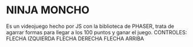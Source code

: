 # NINJA MONCHO

Es un videojuego hecho por JS con la biblioteca de PHASER, trata de agarrar formas para llegar a los 100 puntos y ganar el juego.
CONTROLES:
FLECHA IZQUIERDA
FLECHA DERECHA
FLECHA ARRIBA
